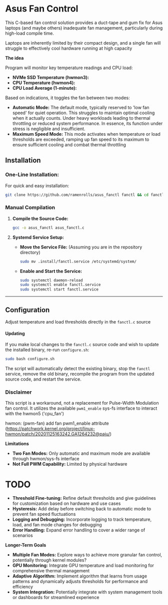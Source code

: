 # Asus Fan Control

This C-based fan control solution provides a duct-tape and gum fix for Asus laptops (and maybe others) inadequate fan management, particularly during high-load compile time.

Laptops are inherently limited by their compact design, and a single fan will struggle to effectively cool hardware running at high capacity

**The idea**

Program will monitor key temperature readings and CPU load:

* **NVMe SSD Temperature (hwmon3):** 
* **CPU Temperature (hwmon4):**  
* **CPU Load Average (1-minute):**  

Based on indications, it toggles the fan between two modes:

* **Automatic Mode:**  The default mode, typically reserved to 'low fan speed' for quiet operation. This struggles to maintain optimal cooling when it actually counts. Under heavy workloads leading to thermal throttling or reduced system performance. In essence, its function under stress is negligible and insufficient.
* **Maximum Speed Mode:**  This mode activates when temperature or load thresholds are exceeded, ramping up fan speed to its maximum to ensure sufficient cooling and combat thermal throttling 

## Installation

### One-Line Installation:

For quick and easy installation:

```bash
git clone https://github.com/ramenrolls/asus_fanctl fanctl && cd fanctl && sudo bash configure.sh
```
### Manual Compilation

1. **Compile the Source Code:**
   ```bash
   gcc -o asus_fanctl asus_fanctl.c 
   ```

2. **Systemd Service Setup:**
   * **Move the Service File:** (Assuming you are in the repository directory)
      ```bash
      sudo mv .install/fanctl.service /etc/systemd/system/
      ```

   * **Enable and Start the Service:**
      ```bash
      sudo systemctl daemon-reload
      sudo systemctl enable fanctl.service
      sudo systemctl start fanctl.service
      ```
---

## Configuration

Adjust temperature and load thresholds directly in the `fanctl.c` source

#### Updating

If you make local changes to the `fanctl.c` source code and wish to update the installed binary, re-run `configure.sh`:

```bash
sudo bash configure.sh
```

The script will automatically detect the existing binary, stop the `fanctl` service, remove the old binary, recompile the program from the updated source code, and restart the service.

### Disclaimer

This script is a workaround, not a replacement for Pulse-Width Modulation fan control. It utilizes the available `pwm1_enable` sys-fs interface to interact with the hwmon5 ('cpu_fan') 

hwmon: (pwm-fan) add fan pwm1_enable attribute (https://patchwork.kernel.org/project/linux-hwmon/patch/20201125163242.GA1264232@paju/)

**Limitations**

* **Two Fan Modes:**  Only automatic and maximum mode are available through hwmon/sys-fs interface
* **Not Full PWM Capability:** Limited by physical hardware

TODO 
====

* **Threshold Fine-tuning:**  Refine default thresholds and give guidelines for customization based on hardware and use cases
* **Hysteresis:**  Add delay before switching back to automatic mode to prevent fan speed fluctuations
* **Logging and Debugging:**  Incorporate logging to track temperature, load, and fan mode changes for debugging
* **Error Handling:**  Expand error handling to cover a wider range of scenarios

**Longer-Term Goals**

* **Multiple Fan Modes:**  Explore ways to achieve more granular fan control, potentially through kernel modules?
* **GPU Monitoring:**  Integrate GPU temperature and load monitoring for comprehensive thermal management
* **Adaptive Algorithm:**  Implement algorithm that learns from usage patterns and dynamically adjusts thresholds for performance and efficiency
* **System Integration:**  Potentially integrate with system management tools or dashboards for streamlined experience

